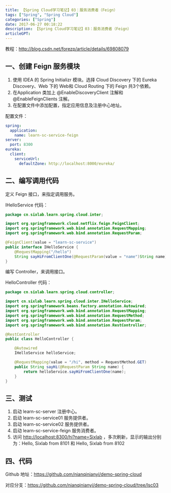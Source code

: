 ```yaml
---
title: 【Spring Cloud学习笔记】03：服务消费者（Feign）
tags: ["Spring", "Spring Cloud"]
categories: ["Spring"]
date: 2017-06-27 00:18:22
description: 【Spring Cloud学习笔记】03：服务消费者（Feign）
articleGPT: 
---
```


教程：<http://blog.csdn.net/forezp/article/details/69808079>  

## 一、创建 Feign 服务模块

  1. 使用 IDEA 的 Spring Initializr 模块。选择 Cloud Discovery 下的 Eureka Discovery、Web 下的 Web和 Cloud Routing 下的 Feign 共3个依赖。
  2. 在Application 类加上 @EnableDiscoveryClient 注解和 @EnableFeignClients 注解。
  3. 在配置文件中添加配置，指定应用信息及注册中心地址。

配置文件：

```yaml
spring:
  application:
    name: learn-sc-service-feign
server:
  port: 8300
eureka:
  client:
    serviceUrl:
      defaultZone: http://localhost:8000/eureka/
```

## 二、编写调用代码

定义 Feign 接口，来指定调用服务。

IHelloService 代码：

```Java
package cn.sixlab.learn.spring.cloud.inter;

import org.springframework.cloud.netflix.feign.FeignClient;
import org.springframework.web.bind.annotation.RequestMapping;
import org.springframework.web.bind.annotation.RequestParam;

@FeignClient(value = "learn-sc-service")
public interface IHelloService {
    @RequestMapping("/hello")
    String sayHiFromClientOne(@RequestParam(value = "name")String name);
}
```

编写 Controller，来调用接口。

  HelloController 代码：

```Java
package cn.sixlab.learn.spring.cloud.controller;

import cn.sixlab.learn.spring.cloud.inter.IHelloService;
import org.springframework.beans.factory.annotation.Autowired;
import org.springframework.web.bind.annotation.RequestMapping;
import org.springframework.web.bind.annotation.RequestMethod;
import org.springframework.web.bind.annotation.RequestParam;
import org.springframework.web.bind.annotation.RestController;

@RestController
public class HelloController {

    @Autowired
    IHelloService helloService;

    @RequestMapping(value = "/hi", method = RequestMethod.GET)
    public String sayHi(@RequestParam String name) {
        return helloService.sayHiFromClientOne(name);
    }
}
```

## 三、测试

  1. 启动 learn-sc-server 注册中心。
  2. 启动 learn-sc-service01 服务提供者。
  3. 启动 learn-sc-service02 服务提供者。
  4. 启动 learn-sc-service-feign 服务消费者。
  5. 访问 <http://localhost:8300/hi?name=Sixlab> ，多次刷新，显示的输出分别为：Hello, Sixlab from 8101 和 Hello, Sixlab from 8102

## 四、代码

Github 地址：<https://github.com/nianqinianyi/demo-spring-cloud>

对应分支：<https://github.com/nianqinianyi/demo-spring-cloud/tree/lsc03>

